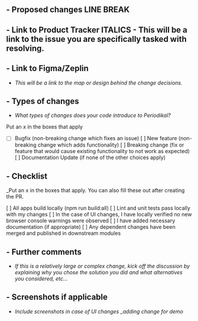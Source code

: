 ## - Proposed changes LINE BREAK

## - Link to Product Tracker ITALICS - This will be a link to the issue you are specifically tasked with resolving.

## - Link to Figma/Zeplin

- *This will be a link to the map or design behind the change decisions.*

## - Types of changes

- *What types of changes does your code introduce to Periodikal?*

Put an x in the boxes that apply

- [ ] Bugfix (non-breaking change which fixes an issue)
 [ ] New feature (non-breaking change which adds functionality)
[ ] Breaking change (fix or feature that would cause existing functionality to not work as expected)
[ ] Documentation Update (if none of the other choices apply)
## - Checklist

_Put an x in the boxes that apply. You can also fill these out after creating the PR.

[ ] All apps build locally (npm run build:all)
[ ] Lint and unit tests pass locally with my changes
[ ] In the case of UI changes, I have locally verified no new browser console warnings were observed
[ ] I have added necessary documentation (if appropriate)
[ ] Any dependent changes have been merged and published in downstream modules
## - Further comments

- *If this is a relatively large or complex change, kick off the discussion by explaining why you chose the solution you did and what alternatives you considered, etc...*

## - Screenshots if applicable

- *Include screenshots in case of UI changes _adding change for demo*

